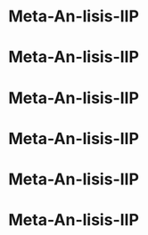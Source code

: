 # Meta-An-lisis-IIP
# Meta-An-lisis-IIP
# Meta-An-lisis-IIP
# Meta-An-lisis-IIP
# Meta-An-lisis-IIP
# Meta-An-lisis-IIP
